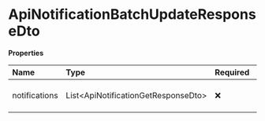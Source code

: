 # ApiNotificationBatchUpdateResponseDto

**Properties**

| Name          | Type                                  | Required | Description                      |
| :------------ | :------------------------------------ | :------- | :------------------------------- |
| notifications | List\<ApiNotificationGetResponseDto\> | ❌       | List of notification information |

<!-- This file was generated by liblab | https://liblab.com/ -->
